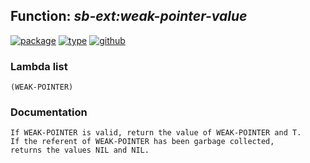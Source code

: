 ## Function: ***sb-ext:weak-pointer-value***
[![package](https://img.shields.io/badge/Package-SB--EXT-5f9ea0.svg?style=social&colorA=999999)](../) [![type](https://img.shields.io/badge/Type-Function-5f9ea0.svg?style=social&colorA=999999)](../#function) [![github](https://img.shields.io/badge/GitHub-View_the_source-5f9ea0.svg?style=social&colorA=999999&logo=github)](https://github.com/sbcl/sbcl/blob/master/src/code/weak.lisp/) 
### Lambda list
```
(WEAK-POINTER)
```
### Documentation
```
If WEAK-POINTER is valid, return the value of WEAK-POINTER and T.
If the referent of WEAK-POINTER has been garbage collected,
returns the values NIL and NIL.
```
